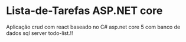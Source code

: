 # Lista-de-Tarefas ASP.NET core
Aplicação crud com react baseado no C# asp.net core 5 com banco de dados sql server todo-list.!!

